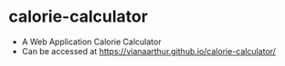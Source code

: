 # calorie-calculator
 - A Web Application Calorie Calculator
 - Can be accessed at https://vianaarthur.github.io/calorie-calculator/
